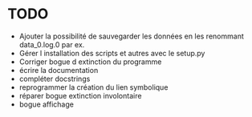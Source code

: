 TODO
====

* Ajouter la possibilité de sauvegarder les données en les renommant data_0.log.0 par ex.
* Gérer l installation des scripts et autres avec le setup.py
* Corriger bogue d extinction du programme
* écrire la documentation
* compléter docstrings
* reprogrammer la création du lien symbolique
* réparer bogue extinction involontaire
* bogue affichage
